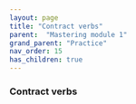```yaml
---
layout: page
title: "Contract verbs"
parent:  "Mastering module 1"
grand_parent: "Practice"
nav_order: 15
has_children: true
---
```


### Contract verbs



